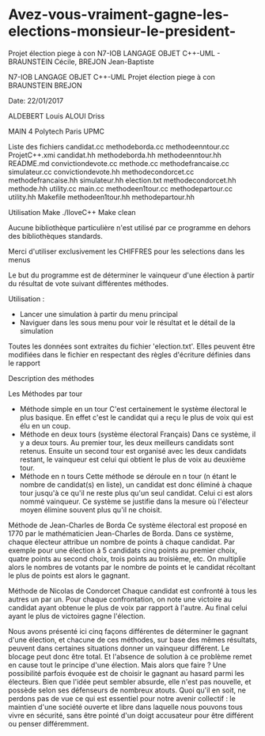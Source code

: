 # Avez-vous-vraiment-gagne-les-elections-monsieur-le-president-
Projet élection piege à con N7-IOB LANGAGE OBJET C++-UML - BRAUNSTEIN Cécile, BREJON Jean-Baptiste

N7-IOB LANGAGE OBJET C++-UML
Projet élection piege à con
BRAUNSTEIN BREJON

Date: 22/01/2017
 
ALDEBERT Louis
ALOUI Driss 

MAIN 4 Polytech Paris UPMC


Liste des fichiers
candidat.cc          methodeborda.cc      methodeenntour.cc    ProjetC++.xmi
candidat.hh          methodeborda.hh      methodeenntour.hh    README.md
convictiondevote.cc  methode.cc           methodefrancaise.cc  simulateur.cc
convictiondevote.hh  methodecondorcet.cc  methodefrancaise.hh  simulateur.hh
election.txt         methodecondorcet.hh  methode.hh           utility.cc
main.cc              methodeen1tour.cc    methodepartour.cc    utility.hh
Makefile             methodeen1tour.hh    methodepartour.hh


Utilisation
Make
./IloveC++
Make clean


Aucune bibliothèque particulière n'est utilisé par ce programme en dehors des bibliothèques standards.


Merci d'utiliser exclusivement les CHIFFRES pour les selections dans les menus


Le but du programme est de déterminer le vainqueur d'une élection à partir du résultat de vote suivant différentes méthodes.


Utilisation :
- Lancer une simulation à partir du menu principal
- Naviguer dans les sous menu pour voir le résultat et le détail de la simulation


Toutes les données sont extraites du fichier 'election.txt'. Elles peuvent être modifiées dans le fichier en respectant des règles d'écriture définies dans le rapport




Description des méthodes

Les Méthodes par tour
- Méthode simple en un tour
C'est certainement le système électoral le plus basique. En effet c'est le candidat qui a reçu le plus de voix qui est élu en un coup.
- Méthode en deux tours (système électoral Français)
Dans ce système, il y a deux tours. Au premier tour, les deux meilleurs candidats sont retenus. Ensuite un second tour est organisé avec les deux candidats restant, le vainqueur est celui qui obtient le plus de voix au deuxième tour.
- Méthode en n tours
Cette méthode se déroule en n tour (n étant le nombre de candidat(s) en liste), un candidat est donc éliminé à chaque tour jusqu'à ce qu'il ne reste plus qu'un seul candidat. Celui ci est alors nommé vainqueur. Ce système se justifie dans la mesure où l'électeur moyen élimine souvent plus qu'il ne choisit.

Méthode de Jean-Charles de Borda
 Ce système électoral est proposé en 1770 par le mathématicien Jean-Charles de Borda. Dans ce système, chaque électeur attribue un nombre de points à chaque candidat. Par exemple pour une élection à 5 candidats cinq points au premier choix, quatre points au second choix, trois points au troisième, etc.
On multiplie alors le nombres de votants par le nombre de points et le candidat récoltant le plus de points est alors le gagnant.

Méthode de Nicolas de Condorcet
Chaque candidat est confronté à tous les autres un par un. Pour chaque confrontation, on note une victoire au candidat ayant obtenue le plus de voix par rapport à l'autre. Au final celui ayant le plus de victoires gagne l'élection.


Nous avons présenté ici cinq façons différentes de déterminer le gagnant d'une élection, et chacune de ces méthodes, sur base des mêmes résultats, peuvent dans certaines situations donner un vainqueur différent. Le blocage peut donc être total.
Et l'absence de solution à ce problème remet en cause tout le principe d'une élection.
Mais alors que faire ?
Une possibilité parfois évoquée est de choisir le gagnant au hasard parmi les électeurs.
Bien que l'idée peut sembler absurde, elle n'est pas nouvelle, et possède selon ses défenseurs de nombreux atouts.
Quoi qu'il en soit, ne perdons pas de vue ce qui est essentiel pour notre avenir collectif :
le maintien d'une société ouverte et libre dans laquelle nous pouvons tous vivre en sécurité, sans être pointé d'un doigt accusateur pour être différent ou penser différemment.
